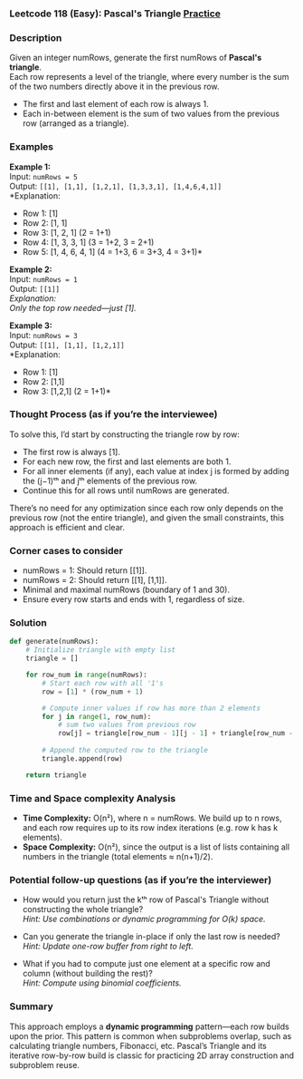 ### Leetcode 118 (Easy): Pascal's Triangle [Practice](https://leetcode.com/problems/pascals-triangle)

### Description  
Given an integer numRows, generate the first numRows of **Pascal's triangle**.  
Each row represents a level of the triangle, where every number is the sum of the two numbers directly above it in the previous row.  
- The first and last element of each row is always 1.
- Each in-between element is the sum of two values from the previous row (arranged as a triangle).

### Examples  

**Example 1:**  
Input: `numRows = 5`  
Output: `[[1], [1,1], [1,2,1], [1,3,3,1], [1,4,6,4,1]]`  
*Explanation:  
- Row 1: [1]  
- Row 2: [1, 1]  
- Row 3: [1, 2, 1] (2 = 1+1)  
- Row 4: [1, 3, 3, 1] (3 = 1+2, 3 = 2+1)  
- Row 5: [1, 4, 6, 4, 1] (4 = 1+3, 6 = 3+3, 4 = 3+1)*

**Example 2:**  
Input: `numRows = 1`  
Output: `[[1]]`  
*Explanation:  
Only the top row needed—just [1].*

**Example 3:**  
Input: `numRows = 3`  
Output: `[[1], [1,1], [1,2,1]]`  
*Explanation:  
- Row 1: [1]  
- Row 2: [1,1]  
- Row 3: [1,2,1] (2 = 1+1)*

### Thought Process (as if you’re the interviewee)  
To solve this, I’d start by constructing the triangle row by row:
- The first row is always [1].
- For each new row, the first and last elements are both 1.
- For all inner elements (if any), each value at index j is formed by adding the (j−1)ᵗʰ and jᵗʰ elements of the previous row.
- Continue this for all rows until numRows are generated.

There’s no need for any optimization since each row only depends on the previous row (not the entire triangle), and given the small constraints, this approach is efficient and clear.

### Corner cases to consider  
- numRows = 1: Should return [[1]].
- numRows = 2: Should return [[1], [1,1]].
- Minimal and maximal numRows (boundary of 1 and 30).
- Ensure every row starts and ends with 1, regardless of size.

### Solution

```python
def generate(numRows):
    # Initialize triangle with empty list
    triangle = []

    for row_num in range(numRows):
        # Start each row with all '1's
        row = [1] * (row_num + 1)

        # Compute inner values if row has more than 2 elements
        for j in range(1, row_num):
            # sum two values from previous row
            row[j] = triangle[row_num - 1][j - 1] + triangle[row_num - 1][j] 
        
        # Append the computed row to the triangle
        triangle.append(row)

    return triangle
```

### Time and Space complexity Analysis  

- **Time Complexity:** O(n²), where n = numRows. We build up to n rows, and each row requires up to its row index iterations (e.g. row k has k elements).
- **Space Complexity:** O(n²), since the output is a list of lists containing all numbers in the triangle (total elements ≈ n(n+1)/2).

### Potential follow-up questions (as if you’re the interviewer)  

- How would you return just the kᵗʰ row of Pascal's Triangle without constructing the whole triangle?  
  *Hint: Use combinations or dynamic programming for O(k) space.*

- Can you generate the triangle in-place if only the last row is needed?  
  *Hint: Update one-row buffer from right to left.*

- What if you had to compute just one element at a specific row and column (without building the rest)?  
  *Hint: Compute using binomial coefficients.*

### Summary
This approach employs a **dynamic programming** pattern—each row builds upon the prior. This pattern is common when subproblems overlap, such as calculating triangle numbers, Fibonacci, etc. Pascal’s Triangle and its iterative row-by-row build is classic for practicing 2D array construction and subproblem reuse.